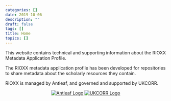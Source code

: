 ```yaml
---
categories: []
date: 2019-10-06
description: ""
draft: false
tags: []
title: Home
topics: []
---
```


This website contains technical and supporting information about the RIOXX Metadata Application Profile.

The RIOXX metadata application profile has been developed for repositories to share metadata about the scholarly resources they contain.

RIOXX is managed by Antleaf, and governed and supported by UKCORR.

<div style="text-align: center">
<a href="http://www.antleaf.com"><img src="/images/antleaf_logo.png" class="credit_logo" alt="Antleaf Logo"/></a>
<a href="http://www.ukcorr.org"><img src="/images/ukcorr_logo2.png" class="credit_logo" alt="UKCORR Logo"/></a>
</div>